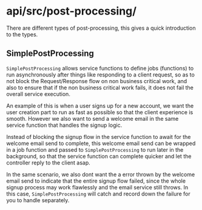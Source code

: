 # api/src/post-processing/
There are different types of post-processing, this gives a quick introduction to the types.


## SimplePostProcessing
`SimplePostProcessing` allows service functions to define jobs (functions) to run asynchronously after things like responding to a client request, so as to not block the Request/Response flow on non business critical work, and also to ensure that if the non business critical work fails, it does not fail the overall service execution.

An example of this is when a user signs up for a new account, we want the user creation part to run as fast as possible so that the client experience is smooth. However we also want to send a welcome email in the same service function that handles the signup logic.

Instead of blocking the signup flow in the service function to await for the welcome email send to complete, this welcome email send can be wrapped in a job function and passed to `SimplePostProcessing` to run later in the background, so that the service function can complete quicker and let the controller reply to the client asap.

In the same scenario, we also dont want the a error thrown by the welcome email send to indicate that the entire signup flow failed, since the whole signup process may work flawlessly and the email service still throws. In this case, `SimplePostProcessing` will catch and record down the failure for you to handle separately.

